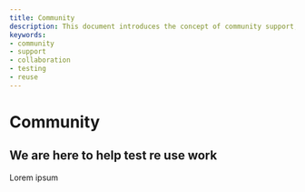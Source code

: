```yaml
---
title: Community
description: This document introduces the concept of community support, emphasizing collaboration and assistance in testing, reusing, and working together. It sets the stage for a supportive environment where members help each other.
keywords:
- community
- support
- collaboration
- testing
- reuse
---
```


# Community

## We are here to help  test re use work

Lorem ipsum
